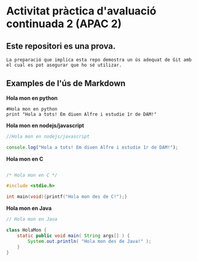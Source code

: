 # Activitat pràctica d'avaluació continuada 2 (APAC 2)

## Este repositori es una prova.

	La preparació que implica esta repo demostra un ús adequat de Git amb el cual es pot asegurar que ho sé utilizar.

## Examples de l'ús de Markdown

**Hola mon en python**
```
#Hola mon en python
print "Hola a tots! Em diuen Alfre i estudie 1r de DAM!"
```

**Hola mon en nodejs/javascript**
```javascript
//Hola mon en nodejs/javascript

console.log("Hola a tots! Em diuen Alfre i estudie 1r de DAM!");
```

**Hola mon en C**
```c

/* Hola mon en C */

#include <stdio.h>

int main(void){printf("Hola mon des de C!");}
```

**Hola mon en Java**
```java
// Hola mon en Java

class HolaMon {
	static public void main( String args[] ) {
		System.out.println( "Hola mon des de Java!" );
	}
}
```